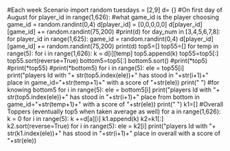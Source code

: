 #Each week Scenario
import random 
tuesdays = [2,9]
d= {}
#On first day of August
for player_id in range(1,626):
      #what game_id is the player choosing
    game_id = random.randint(0,4)
    d[player_id] = [0,0,0,0,0]
    d[player_id][game_id] += random.randint(75,200)
#print(d)
for day_num in [3,4,5,6,7,8]:
    for player_id in range(1,625):
      game_id = random.randint(0,4)
      d[player_id][game_id] += random.randint(75,200)
print(d)
top5=[]
top55=[]
for temp in range(5):
  for i in range(1,626):
    k = d[i][temp]
    top5.append(k)
  top55=top5[:]
  top55.sort(reverse=True)
  bottom5=top5[:]
  bottom5.sort()
#print(*top5)
#print(*top55)
#print(*bottom5)
  for i in range(5):
    ele = top55[i]
    print("players Id with "+ str(top5.index(ele))+" has stood in "+str(i+1)+" place in game_id="+str(temp+1)+" with a score of "+str(ele))
  print(" ")
  #for knowing bottom5
  for i in range(5):
    ele = bottom5[i]
    print("players Id with "+ str(top5.index(ele))+" has stood in "+str(i+1)+" place from bottom in game_id="+str(temp+1)+" with a score of "+str(ele))
  print(" ")
k1=[]
#Overall Toppers (eventually top5 when taken average as well)
for a in range(1,626):
  k = 0
  for i in range(5):
    k +=d[a][i]
  k1.append(k)
k2=k1[:]
k2.sort(reverse=True)
for i in range(5):
    ele = k2[i]
    print("players Id with "+ str(k1.index(ele))+" has stood in "+str(i+1)+" place in overall with a score of "+str(ele))

